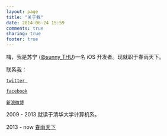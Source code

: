 ```yaml
---
layout: page
title: "关于我"
date: 2014-06-24 15:59
comments: true
sharing: true
footer: true
---
```


嗨，我是苏宁 ([@sunny_THU](http://weibo.com/u/2030750001))一名 iOS 开发者。现就职于春雨天下。

联系我：

[`twitter `](https://twitter.com/sunnysuhappy)
 
[`facebook`](https://www.facebook.com/sunnysuhappy)
  
[`新浪微博`](http://weibo.com/u/2030750001)
 

2009 - 2013 就读于清华大学计算机系。

2013 - now [春雨天下](http://www.chunyuyisheng.com/)
